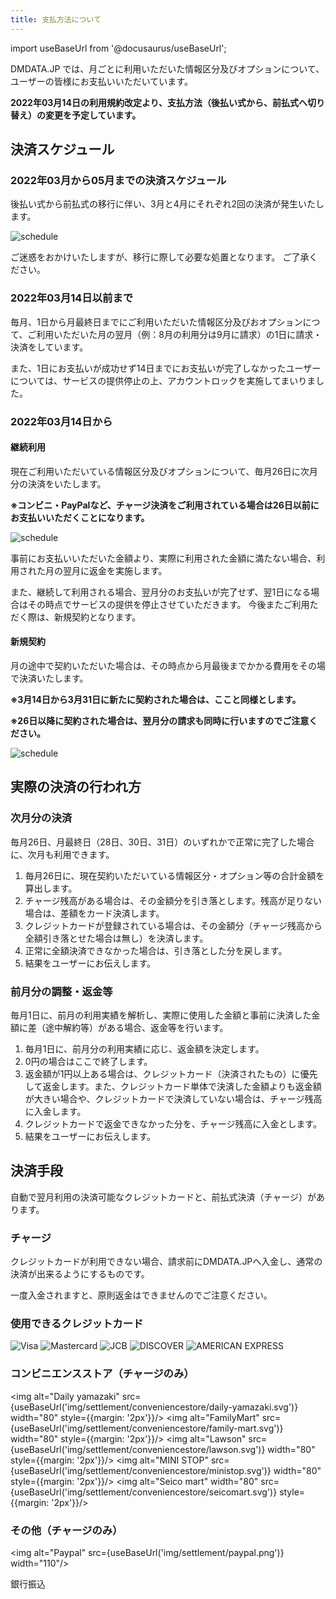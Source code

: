 ```yaml
---
title: 支払方法について
---
```


import useBaseUrl from '@docusaurus/useBaseUrl';


DMDATA.JP では、月ごとに利用いただいた情報区分及びオプションについて、ユーザーの皆様にお支払いいただいています。

**2022年03月14日の利用規約改定より、支払方法（後払い式から、前払式へ切り替え）の変更を予定しています。**

## 決済スケジュール

### 2022年03月から05月までの決済スケジュール

後払い式から前払式の移行に伴い、3月と4月にそれぞれ2回の決済が発生いたします。

![schedule](/img/settlement/schedule/3.svg)

ご迷惑をおかけいたしますが、移行に際して必要な処置となります。 ご了承ください。

### 2022年03月14日以前まで

毎月、1日から月最終日までにご利用いただいた情報区分及びおオプションにつて、ご利用いただいた月の翌月（例：8月の利用分は9月に請求）の1日に請求・決済をしています。

また、1日にお支払いが成功せず14日までにお支払いが完了しなかったユーザーについては、サービスの提供停止の上、アカウントロックを実施してまいりました。

### 2022年03月14日から

#### 継続利用

現在ご利用いただいている情報区分及びオプションについて、毎月26日に次月分の決済をいたします。

**※コンビニ・PayPalなど、チャージ決済をご利用されている場合は26日以前にお支払いいただくことになります。**

![schedule](/img/settlement/schedule/1.svg)

事前にお支払いいただいた金額より、実際に利用された金額に満たない場合、利用された月の翌月に返金を実施します。

また、継続して利用される場合、翌月分のお支払いが完了せず、翌1日になる場合はその時点でサービスの提供を停止させていただきます。 今後またご利用ただく際は、新規契約となります。

#### 新規契約

月の途中で契約いただいた場合は、その時点から月最後までかかる費用をその場で決済いたします。

**※3月14日から3月31日に新たに契約された場合は、ここと同様とします。**

**※26日以降に契約された場合は、翌月分の請求も同時に行いますのでご注意ください。**

![schedule](/img/settlement/schedule/2.svg)

## 実際の決済の行われ方

### 次月分の決済

毎月26日、月最終日（28日、30日、31日）のいずれかで正常に完了した場合に、次月も利用できます。

1. 毎月26日に、現在契約いただいている情報区分・オプション等の合計金額を算出します。
2. チャージ残高がある場合は、その金額分を引き落とします。残高が足りない場合は、差額をカード決済します。
3. クレジットカードが登録されている場合は、その金額分（チャージ残高から全額引き落とせた場合は無し）を決済します。
4. 正常に全額決済できなかった場合は、引き落とした分を戻します。
5. 結果をユーザーにお伝えします。

### 前月分の調整・返金等

毎月1日に、前月の利用実績を解析し、実際に使用した金額と事前に決済した金額に差（途中解約等）がある場合、返金等を行います。

1. 毎月1日に、前月分の利用実績に応じ、返金額を決定します。
2. 0円の場合はここで終了します。
3. 返金額が1円以上ある場合は、クレジットカード（決済されたもの）に優先して返金します。また、クレジットカード単体で決済した金額よりも返金額が大きい場合や、クレジットカードで決済していない場合は、チャージ残高に入金します。
4. クレジットカードで返金できなかった分を、チャージ残高に入金とします。
5. 結果をユーザーにお伝えします。

## 決済手段

自動で翌月利用の決済可能なクレジットカードと、前払式決済（チャージ）があります。

### チャージ

クレジットカードが利用できない場合、請求前にDMDATA.JPへ入金し、通常の決済が出来るようにするものです。

一度入金されますと、原則返金はできませんのでご注意ください。


### 使用できるクレジットカード

![Visa](/img/settlement/creditcard/visa.png)
![Mastercard](/img/settlement/creditcard/mastercard.png)
![JCB](/img/settlement/creditcard/jcb.png)
![DISCOVER](/img/settlement/creditcard/discover.png)
![AMERICAN EXPRESS](/img/settlement/creditcard/american-express.png)

### コンビニエンスストア（チャージのみ）

<img alt="Daily yamazaki" src={useBaseUrl('img/settlement/conveniencestore/daily-yamazaki.svg')} width="80" style={{margin: '2px'}}/>
<img alt="FamilyMart" src={useBaseUrl('img/settlement/conveniencestore/family-mart.svg')} width="80" style={{margin: '2px'}}/>
<img alt="Lawson" src={useBaseUrl('img/settlement/conveniencestore/lawson.svg')} width="80" style={{margin: '2px'}}/>
<img alt="MINI STOP" src={useBaseUrl('img/settlement/conveniencestore/ministop.svg')} width="80" style={{margin: '2px'}}/>
<img alt="Seico mart" width="80" src={useBaseUrl('img/settlement/conveniencestore/seicomart.svg')} style={{margin: '2px'}}/>


### その他（チャージのみ）

<img alt="Paypal" src={useBaseUrl('img/settlement/paypal.png')} width="110"/>


銀行振込
